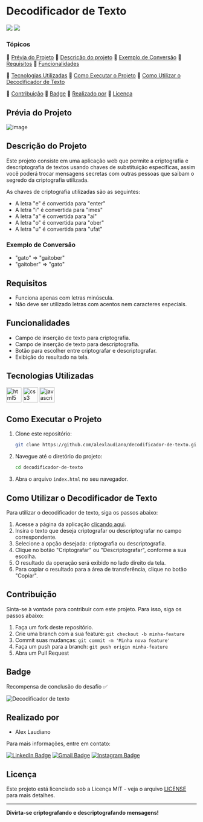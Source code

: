 # Decodificador de Texto

<p align="left">
    <img src="http://img.shields.io/static/v1?label=STATUS&message=CONCLUIDO&color=GREEN&style=for-the-badge"/>
    <img src="http://img.shields.io/static/v1?label=License&message=MIT&color=green&style=for-the-badge"/>
</p>

### Tópicos

:small_blue_diamond: [Prévia do Projeto](#prévia-do-projeto)
:small_blue_diamond: [Descrição do projeto](#descrição-do-projeto)
:small_blue_diamond: [Exemplo de Conversão](#exemplo-de-conversão)
:small_blue_diamond: [Requisitos](#requisitos)
:small_blue_diamond: [Funcionalidades](#funcionalidades)

:small_blue_diamond: [Tecnologias Utilizadas](#tecnologias-utilizadas)
:small_blue_diamond: [Como Executar o Projeto](#como-executar-o-projeto)
:small_blue_diamond: [Como Utilizar o Decodificador de Texto](#como-utilizar-o-decodificador-de-texto)

:small_blue_diamond: [Contribuição](#contribuição)
:small_blue_diamond: [Badge](#badge)
:small_blue_diamond: [Realizado por](#realizado-por)
:small_blue_diamond: [Licença](#licença)

## Prévia do Projeto

![image](https://github.com/user-attachments/assets/6bc88a6c-7991-4502-8919-57195b33202a)

## Descrição do Projeto

Este projeto consiste em uma aplicação web que permite a criptografia e descriptografia de textos usando chaves de substituição específicas, assim você poderá trocar mensagens secretas com outras pessoas que saibam o segredo da criptografia utilizada. 

As chaves de criptografia utilizadas são as seguintes:

- A letra "e" é convertida para "enter"
- A letra "i" é convertida para "imes"
- A letra "a" é convertida para "ai"
- A letra "o" é convertida para "ober"
- A letra "u" é convertida para "ufat"

### Exemplo de Conversão

- "gato" => "gaitober"
- "gaitober" => "gato"

## Requisitos

- Funciona apenas com letras minúscula.
- Não deve ser utilizado letras com acentos nem caracteres especiais.

## Funcionalidades

- Campo de inserção de texto para criptografia.
- Campo de inserção de texto para descriptografia.
- Botão para escolher entre criptografar e descriptografar.
- Exibição do resultado na tela.

## Tecnologias Utilizadas

<div align: "center">
<img src="https://cdn.jsdelivr.net/gh/devicons/devicon@latest/icons/html5/html5-original.svg" width = "40px" alt="html5" />
<img src="https://cdn.jsdelivr.net/gh/devicons/devicon@latest/icons/css3/css3-original.svg" width = "40px" alt="css3" />
<img src="https://cdn.jsdelivr.net/gh/devicons/devicon@latest/icons/javascript/javascript-original.svg" width = "40px" alt="javascript" />
</div>

## Como Executar o Projeto

1. Clone este repositório:
    ```bash
    git clone https://github.com/alexlaudiano/decodificador-de-texto.git
    ```
2. Navegue até o diretório do projeto:
    ```bash
    cd decodificador-de-texto
    ```
3. Abra o arquivo `index.html` no seu navegador.

## Como Utilizar o Decodificador de Texto

Para utilizar o decodificador de texto, siga os passos abaixo:

1. Acesse a página da aplicação [clicando aqui](https://alexlaudiano.github.io/decodificador-de-texto/).
2. Insira o texto que deseja criptografar ou descriptografar no campo correspondente.
3. Selecione a opção desejada: criptografia ou descriptografia.
4. Clique no botão "Criptografar" ou "Descriptografar", conforme a sua escolha.
5. O resultado da operação será exibido no lado direito da tela.
6. Para copiar o resultado para a área de transferência, clique no botão "Copiar".

## Contribuição

Sinta-se à vontade para contribuir com este projeto. Para isso, siga os passos abaixo:

1. Faça um fork deste repositório.
2. Crie uma branch com a sua feature: `git checkout -b minha-feature`
3. Commit suas mudanças: `git commit -m 'Minha nova feature'`
4. Faça um push para a branch: `git push origin minha-feature`
5. Abra um Pull Request

## Badge

Recompensa de conclusão do desafio ✅

![Decodificador de texto](https://github.com/user-attachments/assets/323e754c-6ada-4b9c-a01a-61a198f81b3f)

## Realizado por

* Alex Laudiano

Para mais informações, entre em contato:

[![LinkedIn Badge](https://img.shields.io/badge/-LinkedIn-373737?style=flat&logo=linkedin&logoColor=white)](https://www.linkedin.com/in/laudiano/)
[![Gmail Badge](https://img.shields.io/badge/Gmail-373737?style=flat&logo=Gmail&logoColor=white)](mailto:laudiano@gmail.com)
[![Instagram Badge](https://img.shields.io/badge/-Instagram-373737?style=flat&logo=instagram&logoColor=white)](https://www.instagram.com/laudianoalex/?hl=pt-br)

## Licença

Este projeto está licenciado sob a Licença MIT - veja o arquivo [LICENSE](LICENSE) para mais detalhes.

---

**Divirta-se criptografando e descriptografando mensagens!**
